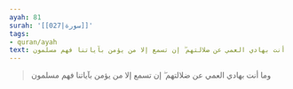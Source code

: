 ```yaml
---
ayah: 81
surah: '[[027|سورة]]'
tags:
- quran/ayah
text: وما أنت بهادي العمي عن ضلالتهم ۖ إن تسمع إلا من يؤمن بآياتنا فهم مسلمون
---
```

> وما أنت بهادي العمي عن ضلالتهم ۖ إن تسمع إلا من يؤمن بآياتنا فهم مسلمون
